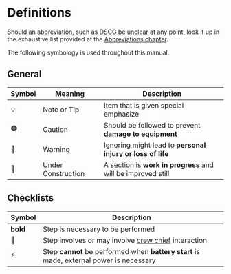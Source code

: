 # Definitions

Should an abbreviation, such as DSCG be unclear at any point, look it up in the
exhaustive list provided at the [Abbreviations chapter](../abbreviations.md).

The following symbology is used throughout this manual.

## General

| Symbol | Meaning            | Description                                                  |
| ------ | ------------------ | ------------------------------------------------------------ |
| 💡     | Note or Tip        | Item that is given special emphasize                         |
| 🟠     | Caution            | Should be followed to prevent **damage to equipment**        |
| 🔴     | Warning            | Ignoring might lead to **personal injury or loss of life**   |
| 🚧     | Under Construction | A section is **work in progress** and will be improved still |

<!-- ⚠️🚨 -->

## Checklists

| Symbol   | Description                                                                              |
| -------- | ---------------------------------------------------------------------------------------- |
| **bold** | Step is necessary to be performed                                                        |
| 🔧       | Step involves or may involve [crew chief](crew_chief/overview.md) interaction            |
| ⚡       | Step **cannot** be performed when **battery start** is made, external power is necessary |
